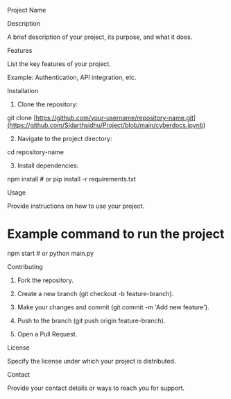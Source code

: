 Project Name

Description

A brief description of your project, its purpose, and what it does.

Features

List the key features of your project.

Example: Authentication, API integration, etc.


Installation

1. Clone the repository:

git clone [https://github.com/your-username/repository-name.git](https://github.com/Sidarthsidhu/Project/blob/main/cyberdocs.ipynb)


2. Navigate to the project directory:

cd repository-name


3. Install dependencies:

npm install  # or pip install -r requirements.txt



Usage

Provide instructions on how to use your project.

# Example command to run the project
npm start  # or python main.py

Contributing

1. Fork the repository.


2. Create a new branch (git checkout -b feature-branch).


3. Make your changes and commit (git commit -m 'Add new feature').


4. Push to the branch (git push origin feature-branch).


5. Open a Pull Request.



License

Specify the license under which your project is distributed.

Contact

Provide your contact details or ways to reach you for support.
